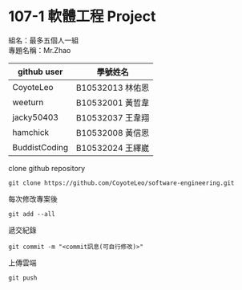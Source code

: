 107-1 軟體工程 Project
==================

組名：最多五個人一組\
專題名稱：Mr.Zhao

|github user|學號姓名|
|---|---|
|CoyoteLeo|B10532013 林佑恩|
|weeturn|B10532001 黃哲韋|
|jacky50403|B10532037 王韋翔|
|hamchick|B10532008 黃信恩|
|BuddistCoding|B10532024 王繹崴|

clone github repository
```
git clone https://github.com/CoyoteLeo/software-engineering.git
```

每次修改專案後
```
git add --all
```

遞交紀錄
```
git commit -m "<commit訊息(可自行修改)>"
```

上傳雲端
```
git push
```
